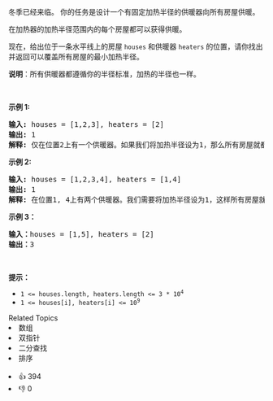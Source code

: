 <p>冬季已经来临。 你的任务是设计一个有固定加热半径的供暖器向所有房屋供暖。</p>

<p>在加热器的加热半径范围内的每个房屋都可以获得供暖。</p>

<p>现在，给出位于一条水平线上的房屋 <code>houses</code> 和供暖器 <code>heaters</code> 的位置，请你找出并返回可以覆盖所有房屋的最小加热半径。</p>

<p><strong>说明</strong>：所有供暖器都遵循你的半径标准，加热的半径也一样。</p>

<p> </p>

<p><strong>示例 1:</strong></p>

<pre>
<strong>输入:</strong> houses = [1,2,3], heaters = [2]
<strong>输出:</strong> 1
<strong>解释:</strong> 仅在位置2上有一个供暖器。如果我们将加热半径设为1，那么所有房屋就都能得到供暖。
</pre>

<p><strong>示例 2:</strong></p>

<pre>
<strong>输入:</strong> houses = [1,2,3,4], heaters = [1,4]
<strong>输出:</strong> 1
<strong>解释:</strong> 在位置1, 4上有两个供暖器。我们需要将加热半径设为1，这样所有房屋就都能得到供暖。
</pre>

<p><strong>示例 3：</strong></p>

<pre>
<strong>输入：</strong>houses = [1,5], heaters = [2]
<strong>输出：</strong>3
</pre>

<p> </p>

<p><strong>提示：</strong></p>

<ul>
	<li><code>1 <= houses.length, heaters.length <= 3 * 10<sup>4</sup></code></li>
	<li><code>1 <= houses[i], heaters[i] <= 10<sup>9</sup></code></li>
</ul>
<div><div>Related Topics</div><div><li>数组</li><li>双指针</li><li>二分查找</li><li>排序</li></div></div><br><div><li>👍 394</li><li>👎 0</li></div>